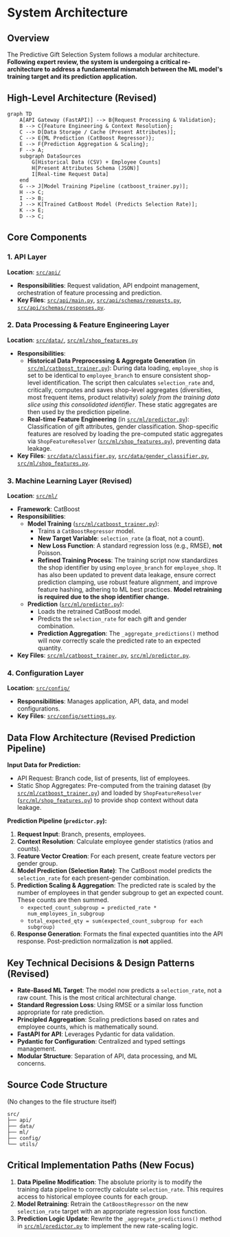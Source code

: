 # System Architecture

## Overview
The Predictive Gift Selection System follows a modular architecture. **Following expert review, the system is undergoing a critical re-architecture to address a fundamental mismatch between the ML model's training target and its prediction application.**

## High-Level Architecture (Revised)

```mermaid
graph TD
    A[API Gateway (FastAPI)] --> B{Request Processing & Validation};
    B --> C{Feature Engineering & Context Resolution};
    C --> D[Data Storage / Cache (Present Attributes)];
    C --> E{ML Prediction (CatBoost Regressor)};
    E --> F{Prediction Aggregation & Scaling};
    F --> A;
    subgraph DataSources
        G[Historical Data (CSV) + Employee Counts]
        H[Present Attributes Schema (JSON)]
        I[Real-time Request Data]
    end
    G --> J[Model Training Pipeline (catboost_trainer.py)];
    H --> C;
    I --> B;
    J --> K[Trained CatBoost Model (Predicts Selection Rate)];
    K --> E;
    D --> C;
```

## Core Components

### 1. API Layer
**Location**: [`src/api/`](src/api/:1)
- **Responsibilities**: Request validation, API endpoint management, orchestration of feature processing and prediction.
- **Key Files**: [`src/api/main.py`](src/api/main.py:1), [`src/api/schemas/requests.py`](src/api/schemas/requests.py:1), [`src/api/schemas/responses.py`](src/api/schemas/responses.py:1).

### 2. Data Processing & Feature Engineering Layer
**Location**: [`src/data/`](src/data/:1), [`src/ml/shop_features.py`](src/ml/shop_features.py:1)
- **Responsibilities**:
  - **Historical Data Preprocessing & Aggregate Generation** (in [`src/ml/catboost_trainer.py`](src/ml/catboost_trainer.py:1)): During data loading, `employee_shop` is set to be identical to `employee_branch` to ensure consistent shop-level identification. The script then calculates `selection_rate` and, critically, computes and saves shop-level aggregates (diversities, most frequent items, product relativity) *solely from the training data slice using this consolidated identifier*. These static aggregates are then used by the prediction pipeline.
  - **Real-time Feature Engineering** (in [`src/ml/predictor.py`](src/ml/predictor.py:1)): Classification of gift attributes, gender classification. Shop-specific features are resolved by loading the pre-computed static aggregates via `ShopFeatureResolver` ([`src/ml/shop_features.py`](src/ml/shop_features.py:1)), preventing data leakage.
- **Key Files**: [`src/data/classifier.py`](src/data/classifier.py:1), [`src/data/gender_classifier.py`](src/data/gender_classifier.py:1), [`src/ml/shop_features.py`](src/ml/shop_features.py:1).

### 3. Machine Learning Layer (Revised)
**Location**: [`src/ml/`](src/ml/:1)
- **Framework**: CatBoost
- **Responsibilities**:
  - **Model Training** ([`src/ml/catboost_trainer.py`](src/ml/catboost_trainer.py:1)):
    - Trains a `CatBoostRegressor` model.
    - **New Target Variable**: `selection_rate` (a float, not a count).
    - **New Loss Function**: A standard regression loss (e.g., RMSE), **not** Poisson.
    - **Refined Training Process**: The training script now standardizes the shop identifier by using `employee_branch` for `employee_shop`. It has also been updated to prevent data leakage, ensure correct prediction clamping, use robust feature alignment, and improve feature hashing, adhering to ML best practices. **Model retraining is required due to the shop identifier change.**
  - **Prediction** ([`src/ml/predictor.py`](src/ml/predictor.py:1)):
    - Loads the retrained CatBoost model.
    - Predicts the `selection_rate` for each gift and gender combination.
    - **Prediction Aggregation**: The `_aggregate_predictions()` method will now correctly scale the predicted rate to an expected quantity.
- **Key Files**: [`src/ml/catboost_trainer.py`](src/ml/catboost_trainer.py:1), [`src/ml/predictor.py`](src/ml/predictor.py:1).

### 4. Configuration Layer
**Location**: [`src/config/`](src/config/:1)
- **Responsibilities**: Manages application, API, data, and model configurations.
- **Key Files**: [`src/config/settings.py`](src/config/settings.py:1).

## Data Flow Architecture (Revised Prediction Pipeline)

**Input Data for Prediction:**
- API Request: Branch code, list of presents, list of employees.
- Static Shop Aggregates: Pre-computed from the training dataset (by [`src/ml/catboost_trainer.py`](src/ml/catboost_trainer.py:1)) and loaded by `ShopFeatureResolver` ([`src/ml/shop_features.py`](src/ml/shop_features.py:1)) to provide shop context without data leakage.

**Prediction Pipeline (`predictor.py`):**
1.  **Request Input**: Branch, presents, employees.
2.  **Context Resolution**: Calculate employee gender statistics (ratios and counts).
3.  **Feature Vector Creation**: For each present, create feature vectors per gender group.
4.  **Model Prediction (Selection Rate)**: The CatBoost model predicts the `selection_rate` for each present-gender combination.
5.  **Prediction Scaling & Aggregation**: The predicted rate is scaled by the number of employees in that gender subgroup to get an expected count. These counts are then summed.
    *   `expected_count_subgroup = predicted_rate * num_employees_in_subgroup`
    *   `total_expected_qty = sum(expected_count_subgroup for each subgroup)`
6.  **Response Generation**: Formats the final expected quantities into the API response. Post-prediction normalization is **not** applied.

## Key Technical Decisions & Design Patterns (Revised)

-   **Rate-Based ML Target**: The model now predicts a `selection_rate`, not a raw count. This is the most critical architectural change.
-   **Standard Regression Loss**: Using RMSE or a similar loss function appropriate for rate prediction.
-   **Principled Aggregation**: Scaling predictions based on rates and employee counts, which is mathematically sound.
-   **FastAPI for API**: Leverages Pydantic for data validation.
-   **Pydantic for Configuration**: Centralized and typed settings management.
-   **Modular Structure**: Separation of API, data processing, and ML concerns.

## Source Code Structure
(No changes to the file structure itself)
```
src/
├── api/
├── data/
├── ml/
├── config/
└── utils/
```

## Critical Implementation Paths (New Focus)

1.  **Data Pipeline Modification**: The absolute priority is to modify the training data pipeline to correctly calculate `selection_rate`. This requires access to historical employee counts for each group.
2.  **Model Retraining**: Retrain the `CatBoostRegressor` on the new `selection_rate` target with an appropriate regression loss function.
3.  **Prediction Logic Update**: Rewrite the `_aggregate_predictions()` method in [`src/ml/predictor.py`](src/ml/predictor.py:1) to implement the new rate-scaling logic.
